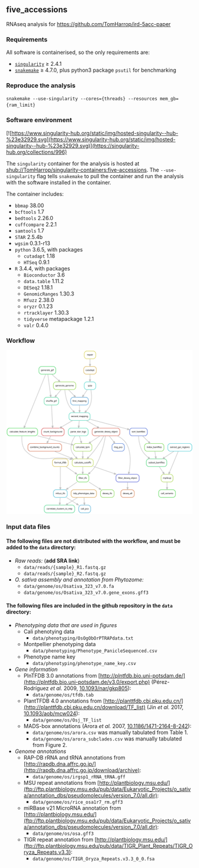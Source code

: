 ## five_accessions

RNAseq analysis for https://github.com/TomHarrop/ird-5acc-paper

### Requirements

All software is containerised, so the only requirements are:

- [`singularity`](https://singularity.lbl.gov) ≥ 2.4.1   
- [`snakemake`](https://snakemake.readthedocs.io) ≥ 4.7.0, plus python3 package `psutil` for benchmarking

### Reproduce the analysis

`snakemake --use-singularity --cores={threads} --resources mem_gb={ram_limit}`

### Software environment

[![https://www.singularity-hub.org/static/img/hosted-singularity--hub-%23e32929.svg](https://www.singularity-hub.org/static/img/hosted-singularity--hub-%23e32929.svg)](https://singularity-hub.org/collections/996)

The `singularity` container for the analysis is hosted at [shub://TomHarrop/singularity-containers:five-accessions](https://singularity-hub.org/containers/2779). The `--use-singularity` flag tells `snakemake` to pull the container and run the analysis with the software installed in the container.

The container includes: 

- `bbmap` 38.00
- `bcftools` 1.7
- `bedtools` 2.26.0
- `cuffcompare` 2.2.1
- `samtools` 1.7
- `STAR` 2.5.4b
- `wgsim` 0.3.1-r13
- `python` 3.6.5, with packages
    + `cutadapt` 1.18
    + `HTSeq` 0.9.1
- `R` 3.4.4, with packages
    + `Bioconductor` 3.6
    + `data.table` 1.11.2
    + `DESeq2` 1.18.1
    + `GenomicRanges` 1.30.3
    + `Mfuzz` 2.38.0
    + `oryzr` 0.1.23
    + `rtracklayer`  1.30.3
    + `tidyverse` metapackage 1.2.1
    + `valr` 0.4.0  

### Workflow

![](dag/dag.svg)

### Input data files

#### The following files are not distributed with the workflow, and must be added to the `data` directory:

- *Raw reads:* (**add SRA link**)
    - `data/reads/{sample}_R1.fastq.gz`
    - `data/reads/{sample}_R2.fastq.gz`
- **O. sativa* assembly and annotation from Phytozome:*
    - `data/genome/os/Osativa_323_v7.0.fa`
    - `data/genome/os/Osativa_323_v7.0.gene_exons.gff3`

#### The following files are included in the github repository in the `data` directory:

- *Phenotyping data that are used in figures*
    + Cali phenotying data
        - `data/phenotyping/OsOgObOrPTRAPdata.txt`
    + Montpellier phenotyping data
        - `data/phenotyping/Phenotype_PanicleSequenced.csv`
    - Phenotype name key
        - `data/phenotyping/phenotype_name_key.csv`
- *Gene information*
    - PlnTFDB 3.0 annotations from [http://plntfdb.bio.uni-potsdam.de/](http://plntfdb.bio.uni-potsdam.de/v3.0/export.php) (Pérez-Rodríguez *et al.* 2009, [10.1093/nar/gkp805](http://dx.doi.org/10.1093/nar/gkp805)):
        + `data/genome/os/tfdb.tab`
    - PlantTFDB 4.0 annotations from [http://planttfdb.cbi.pku.edu.cn/](http://planttfdb.cbi.pku.edu.cn/download/TF_list) (Jin *et al.* 2017, [10.1093/aob/mcw024](http://dx.doi.org/10.1093/aob/mcw024)):
        + `data/genome/os/Osj_TF_list`
    - MADS-box annotations (Arora *et al.* 2007, [10.1186/1471-2164-8-242](https://doi.org/10.1186/1471-2164-8-242)):
        + `data/genome/os/arora.csv` was manually tabulated from Table 1.
        + `data/genome/os/arora_subclades.csv` was manually tabulated from Figure 2.
- *Genome annotations*
    - RAP-DB rRNA and tRNA annotations from [http://rapdb.dna.affrc.go.jp/](http://rapdb.dna.affrc.go.jp/download/archive):
        + `data/genome/os/irgsp1_rRNA_tRNA.gff`
    - MSU repeat annotations from [http://plantbiology.msu.edu/](ftp://ftp.plantbiology.msu.edu/pub/data/Eukaryotic_Projects/o_sativa/annotation_dbs/pseudomolecules/version_7.0/all.dir):
        + `data/genome/os/rice_osa1r7_rm.gff3`
    - miRBase v21 MicroRNA annotation from [http://plantbiology.msu.edu/](ftp://ftp.plantbiology.msu.edu/pub/data/Eukaryotic_Projects/o_sativa/annotation_dbs/pseudomolecules/version_7.0/all.dir):
        + `data/genome/os/osa.gff3`
    - TIGR repeat annotation from [http://plantbiology.msu.edu/](ftp://ftp.plantbiology.msu.edu/pub/data/TIGR_Plant_Repeats/TIGR_Oryza_Repeats.v3.3):
        + `data/genome/os/TIGR_Oryza_Repeats.v3.3_0_0.fsa`
